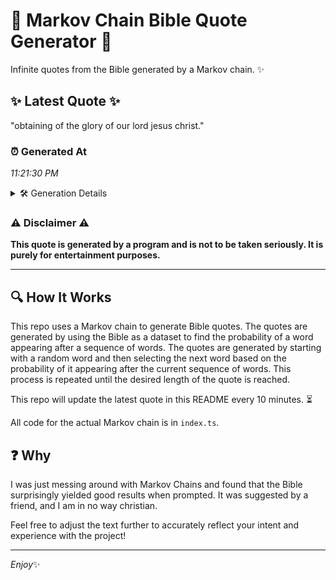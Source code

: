 # 📖 Markov Chain Bible Quote Generator 📖

Infinite quotes from the Bible generated by a Markov chain. ✨

## ✨ Latest Quote ✨
"obtaining of the glory of our lord jesus christ."

### ⏰ Generated At
*11:21:30 PM*

<details>
    <summary>🛠️ Generation Details</summary>
    <p>
        <strong>🌱 Seed:</strong> obtaining<br>
        <strong>🔄 Iterations:</strong> 8<br>
        <strong>📜 Context History:</strong><br>[ obtaining ]: of<br>[ obtaining, of ]: the<br>[ obtaining, of, the ]: glory<br>[ obtaining, of, the, glory ]: of<br>[ obtaining, of, the, glory, of ]: our<br>[ obtaining, of, the, glory, of, our ]: lord<br>[ of, the, glory, of, our, lord ]: jesus<br>[ the, glory, of, our, lord, jesus ]: christ.<br>
    </p>
</details>

### ⚠️ Disclaimer ⚠️
**This quote is generated by a program and is not to be taken seriously. It is purely for entertainment purposes.**

---

## 🔍 How It Works

This repo uses a Markov chain to generate Bible quotes. The quotes are generated by using the Bible as a dataset to find the probability of a word appearing after a sequence of words. The quotes are generated by starting with a random word and then selecting the next word based on the probability of it appearing after the current sequence of words. This process is repeated until the desired length of the quote is reached.

This repo will update the latest quote in this README every 10 minutes. ⏳

All code for the actual Markov chain is in `index.ts`.

## ❓ Why

I was just messing around with Markov Chains and found that the Bible surprisingly yielded good results when prompted. 
It was suggested by a friend, and I am in no way christian.

Feel free to adjust the text further to accurately reflect your intent and experience with the project!

---

*Enjoy*✨
